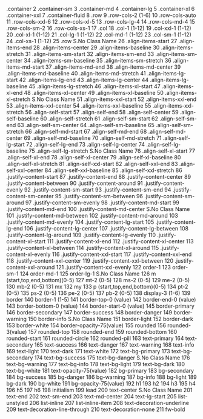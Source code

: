 .container
2	.container-sm
3	.container-md
4	.container-lg
5	.container-xl
6	.container-xxl
7	.container-fluid
8	.row
9	.row-cols-2 (1-6)
10	.row-cols-auto
11	.row-cols-xxl-6
12	.row-cols-xl-5
13	.row-cols-lg-4
14	.row-cols-md-4
15	.row-cols-sm-2
16	.row-cols-xs-1
17	.col
18	.col-1 (1-12)
19	.col-xxl-1 (1-12)
20	.col-xl-1 (1-12)
21	.col-lg-1 (1-12)
22	.col-md-1 (1-12)
23	.col-sm-1 (1-12)
24	.col-xs-1 (1-12)
25	.row
S.No	Class Name
26	.align-items-start
27	.align-items-end
28	.align-items-center
29	.align-items-baseline
30	.align-items-stretch
31	.align-items-sm-start
32	.align-items-sm-end
33	.align-items-sm-center
34	.align-items-sm-baseline
35	.align-items-sm-stretch
36	.align-items-md-start
37	.align-items-md-end
38	.align-items-md-center
39	.align-items-md-baseline
40	.align-items-md-stretch
41	.align-items-lg-start
42	.align-items-lg-end
43	.align-items-lg-center
44	.align-items-lg-baseline
45	.align-items-lg-stretch
46	.align-items-xl-start
47	.align-items-xl-end
48	.align-items-xl-center
49	.align-items-xl-baseline
50	.align-items-xl-stretch
S.No	Class Name
51	.align-items-xxl-start
52	.align-items-xxl-end
53	.align-items-xxl-center
54	.align-items-xxl-baseline
55	.align-items-xxl-stretch
56	.align-self-start
57	.align-self-end
58	.align-self-center
59	.align-self-baseline
60	.align-self-stretch
61	.align-self-sm-start
62	.align-self-sm-end
63	.align-self-sm-center
64	.align-self-sm-baseline
65	.align-self-sm-stretch
66	.align-self-md-start
67	.align-self-md-end
68	.align-self-md-center
69	.align-self-md-baseline
70	.align-self-md-stretch
71	.align-self-lg-start
72	.align-self-lg-end
73	.align-self-lg-center
74	.align-self-lg-baseline
75	.align-self-lg-stretch
S.No	Class Name
76	.align-self-xl-start
77	.align-self-xl-end
78	.align-self-xl-center
79	.align-self-xl-baseline
80	.align-self-xl-stretch
81	.align-self-xxl-start
82	.align-self-xxl-end
83	.align-self-xxl-center
84	.align-self-xxl-baseline
85	.align-self-xxl-stretch
86	.justify-content-start
87	.justify-content-end
88	.justify-content-center
89	.justify-content-between
90	.justify-content-around
91	.justify-content-evenly
92	.justify-content-sm-start
93	.justify-content-sm-end
94	.justify-content-sm-center
95	.justify-content-sm-between
96	.justify-content-sm-around
97	.justify-content-sm-evenly
98	.justify-content-md-start
99	.justify-content-md-end
100	.justify-content-md-center
S.No	Class Name
101	.justify-content-md-between
102	.justify-content-md-around
103	.justify-content-md-evenly
104	.justify-content-lg-start
105	.justify-content-lg-end
106	.justify-content-lg-center
107	.justify-content-lg-between
108	.justify-content-lg-around
109	.justify-content-lg-evenly
110	.justify-content-xl-start
111	.justify-content-xl-end
112	.justify-content-xl-center
113	.justify-content-xl-between
114	.justify-content-xl-around
115	.justify-content-xl-evenly
116	.justify-content-xxl-start
117	.justify-content-xxl-end
118	.justify-content-xxl-center
119	.justify-content-xxl-between
120	.justify-content-xxl-around
121	.justify-content-xxl-evenly
122	order-1
123	order-sm-1
124	order-md-1
125	order-lg-1
S.No	Class Name
126	m (start,top,end,bottom)(0-5)
127	mt-2 (0-5)
128	ms-2 (0-5)
129	me-2 (0-5)
130	mb-2 (0-5)
131	mx
132	my
133	p (start,top,end,bottom)(0-5)
134	pt-2 (0-5)
135	ps-2 (0-5)
136	pe-2 (0-5)
137	pb-2 (0-5)
138	display-3 (1-6)
139	border
140	border-1 (1-5)
141	border-top-0 (value)
142	border-end-0 (value)
143	border-bottom-0 (value)
144	border-start-0 (value)
145	border-primary
146	border-secondary
147	border-success
148	border-danger
149	border-warning
150	border-info
S.No	Class Name
151	border-light
152	border-dark
153	border-white
154	border-opacity-75(value)
155	rounded
156	rounded-3(value)
157	rounded-top
158	rounded-end
159	rounded-bottom
160	rounded-start
161	rounded-circle
162	rounded-pill
163	text-primary
164	text-secondary
165	text-success
166	text-danger
167	text-warning
168	text-info
169	text-light
170	text-dark
171	text-white
172	text-bg-primary
173	text-bg-secondary
174	text-bg-success
175	text-bg-danger
S.No	Class Name
176	text-bg-warning
177	text-bg-info
178	text-bg-light
179	text-bg-dark
180	text-bg-white
181	text-opacity-75(value)
182	bg-primary
183	bg-secondary
184	bg-success
185	bg-danger
186	bg-warning
187	bg-info
188	bg-light
189	bg-dark
190	bg-white
191	bg-opacity-75(value)
192	h1
193	h2
194	h3
195	h4
196	h5
197	h6
198	initialism
199	lead
200	text-center
S.No	Class Name
201	text-end
202	text-sm-end
203	text-md-center
204	text-lg-start
205	list-unstyled
206	list-inline
207	list-inline-item
208	text-decoration-underline
209	text-decoration-line-through
210	text-decoration-none
211	fw-bold